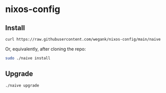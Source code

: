 # nixos-config

## Install

```bash
curl https://raw.githubusercontent.com/wegank/nixos-config/main/naive | sudo bash -s -- netinstall
```

Or, equivalently, after cloning the repo:

```bash
sudo ./naive install
```

## Upgrade

```bash
./naive upgrade
```

